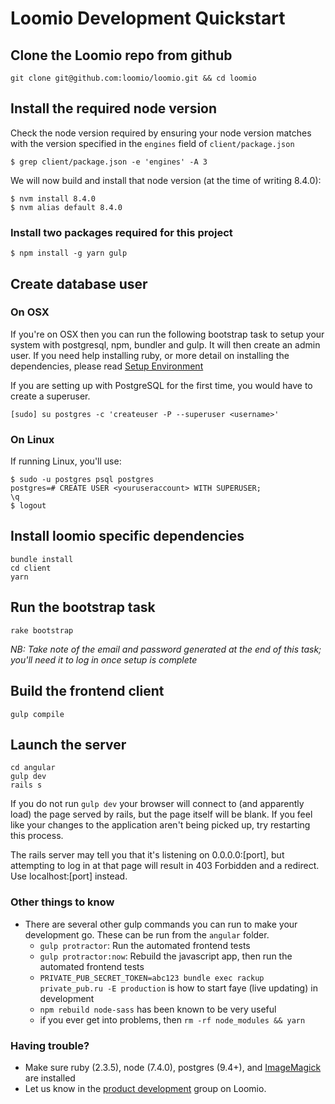 # Loomio Development Quickstart

## Clone the Loomio repo from github
```
git clone git@github.com:loomio/loomio.git && cd loomio
```

## Install the required node version
Check the node version required by ensuring your node version matches with the version specified in the `engines` field of `client/package.json`
```
$ grep client/package.json -e 'engines' -A 3
```

We will now build and install that node version (at the time of writing 8.4.0):

```
$ nvm install 8.4.0
$ nvm alias default 8.4.0
```

### Install two packages required for this project

```
$ npm install -g yarn gulp
```

## Create database user

### On OSX
If you're on OSX then you can run the following bootstrap task to setup your system with postgresql, npm, bundler and gulp. It will then create an admin user. If you need help installing ruby, or more detail on installing the dependencies, please read [Setup Environment](setup_environment.md)

If you are setting up with PostgreSQL for the first time, you would have to create a superuser.

```
[sudo] su postgres -c 'createuser -P --superuser <username>'
```
### On Linux
If running Linux, you'll use:
```
$ sudo -u postgres psql postgres
postgres=# CREATE USER <youruseraccount> WITH SUPERUSER;
\q
$ logout
```
## Install loomio specific dependencies

```
bundle install
cd client
yarn
```

## Run the bootstrap task
```
rake bootstrap
```

_NB: Take note of the email and password generated at the end of this task; you'll need it to log in once setup is complete_

## Build the frontend client
```
gulp compile
```
## Launch the server
```
cd angular
gulp dev
rails s
```

If you do not run ```gulp dev``` your browser will connect to (and apparently load) the page served by rails, but the page itself will be blank.
If you feel like your changes to the application aren't being picked up, try restarting this process.

The rails server may tell you that it's listening on 0.0.0.0:[port], but attempting to log in at that page will result in 403 Forbidden and a redirect. Use localhost:[port] instead.

### Other things to know
- There are several other gulp commands you can run to make your development go. These can be run from the `angular` folder.
  - `gulp protractor`: Run the automated frontend tests
  - `gulp protractor:now`: Rebuild the javascript app, then run the automated frontend tests
  - `PRIVATE_PUB_SECRET_TOKEN=abc123 bundle exec rackup private_pub.ru -E production` is how to start faye (live updating) in development
  - `npm rebuild node-sass` has been known to be very useful
  - if you ever get into problems, then `rm -rf node_modules && yarn`

### Having trouble?

- Make sure ruby (2.3.5), node (7.4.0), postgres (9.4+), and [ImageMagick](http://stackoverflow.com/questions/3704919/installing-rmagick-on-ubuntu) are installed
- Let us know in the [product development](https://www.loomio.org/g/GN7EFQTK/loomio-community-product-development) group on Loomio.
